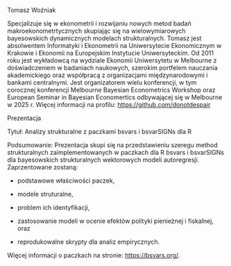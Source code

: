 Tomasz Woźniak

Specjalizuje się w ekonometrii i rozwijaniu nowych metod badań makroekonometrtycznych skupiając się na wielowymiarowych bayesowskich dynamicznych modelach strukturalnych. Tomasz jest absolwentem Informatyki i Ekonometrii na Uniwersytecie Ekonomicznym w Krakowie i Ekonomii na Europejskim Instytucie Uniwersyteckim. Od 2011 roku jest wykładowcą na wydziale Ekonomii Uniwersytetu w Melbourne z doświadczeniem w badaniach naukowych, szerokim portfelem nauczania akademickiego oraz współpracą z organizacjami międzynarodowymi i bankami centralnymi. Jest organizatorem wielu konferencji, w tym corocznej konferencji Melbourne Bayesian Econometrics Workshop oraz European Seminar in Bayesian Economertics odbywającej się w Melbourne w 2025 r. Więcej informacji na profilu: <https://github.com/donotdespair>

Prezentacja

Tytuł: Analizy strukturalne z paczkami bsvars i bsvarSIGNs dla R

Podsumowanie: Prezentacja skupi się na przedstawieniu szeregu method strukturalnych zaimplementowanych w paczkach dla R bsvars i bsvarSIGNs dla bayesowskich strukturalnych wektorowych modeli autoregresji. Zaprzentowane zostaną:

-   podstawowe właściwości paczek,

-   modele struturalne,

-   problem ich identyfikacji,

-   zastosowanie modeli w ocenie efektów polityki pienieżnej i fiskalnej, oraz

-   reprodukowalne skrypty dla analiz empirycznych.

Więcej informacji o paczkach na stronie: <https://bsvars.org/>.
